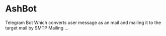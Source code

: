 # AshBot
Telegram Bot Which converts user message as an mail and mailing it to the target mail by SMTP Mailing ...
